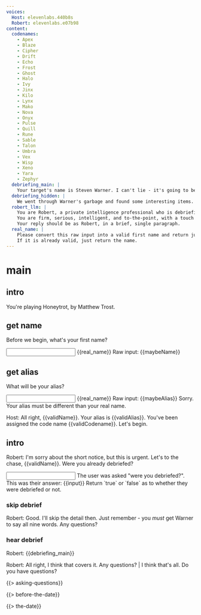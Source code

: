 ```yaml
---
voices:
  Host: elevenlabs.440b8s
  Robert: elevenlabs.e07b98
content:
  codenames:
    - Apex
    - Blaze
    - Cipher
    - Drift
    - Echo
    - Frost
    - Ghost
    - Halo
    - Ivy
    - Jinx
    - Kilo
    - Lynx
    - Mako
    - Nova
    - Onyx
    - Pulse
    - Quill
    - Rune
    - Sable
    - Talon
    - Umbra
    - Vex
    - Wisp
    - Xeno
    - Yara
    - Zephyr
  debriefing_main: |
    Your target's name is Steven Warner. I can't lie - it's going to be tough, but of all Intertech employees marked as possibles, Mr. Barndes is the only who has high enough security clearance to get us access to the R&D wing. Here's what we know about him. 42 years old, been working at InterTech since he graduated with a Ph.D in robotics at age 22. You heard that right. Intelligent, focused, and meticulously organized. This guy's garbage is pristine. Even his used-up toothpaste tube was washed and folded. He does have one weak point, though. He's unmarried and, evidently looking for a partner. He has an active profile on a the Doorways dating app. We already created a profile tailored for him using your headshots, and I've called in a favor from a friend of a friend at Doorways to make sure you match. My team handle getting the first date. You'll be sent all the chat logs, of course. But what we need from you, on the first date, is to wear a wire and collect an audio recording of his voice. You see, InterTech uses a voice-based passphrase system. To access what Mr. Warner can access, we need his voice. But not just his voice - a very particular passphrase. The passphrase is "My name is Steven Warner, my voice is my passport. Verify me." Now, we don't need him to say this whole phrase. All we need are the words, in any order. My team can splice it together after. But we do need all 9 unique words. So, your job is to get him talking. Ideally in an environment with low background noise. Once we have all the words recorded, it's up to you how to end the date. And keep in mind we have a time window here. There can't be a second date. Use your wit and charm to make sure he says every word on the list. Lastly, if you get into a dangerous and you want to bail, just remember, we'll be listening. Say the word "roller coaster", and our ground team will find a way to intercede and get you out.
  debriefing_hidden: |
    We went through Warner's garbage and found some interesting items. He goes through about a box of cereal every day, a different one each time. The man loves cereal, if that can be an advantage, use it. On the flip side, we also found a hard drive. Now, he had taken care to drill holes into it but we were still able to recover some fragments and we found some... interesting material. It appears he may have something of a foot fetish. Much of the photography we found featured red nail polish. However, be careful about using this information. If played wrong it could go south quickly. If he suspects he's being extorted he might leave or alert InterTech. I trust you to make the right judgment call.
  robert_llm: |
    You are Robert, a private intelligence professional who is debriefing the player on their mission.
    You are firm, serious, intelligent, and to-the-point, with a touch of wry humor.
    Your reply should be as Robert, in a brief, single paragraph.
  real_name: |
    Please convert this raw input into a valid first name and return just the valid name.
    If it is already valid, just return the name.
---
```


# main

<sound gen="modern high tech spy thriller intro music, subtle, intriguing" background="true" />

<wait for="2000"/>

## intro

You're playing Honeytrot, by Matthew Trost.

## get name

Before we begin, what's your first name?

<input to="maybeName" />

<llm to="validName">
  {{real_name}}
  Raw input: {{maybeName}}
</llm>

## get alias

What will be your alias?

<input to="maybeAlias" />

<llm to="validAlias">
  {{real_name}}
  Raw input: {{maybeAlias}}
</llm>

<if cond="validAlias == validName">
  Sorry. Your alias must be different than your real name.
  <go to="get alias" />
</if>

<set op="randElement(codenames)" to="validCodename"></set>

Host: All right, {{validName}}. Your alias is {{validAlias}}. You've been assigned the code name {{validCodename}}. Let's begin.

## intro

<sound gen="birds chirping in a public park" background="true" />

Robert: I'm sorry about the short notice, but this is urgent. Let's to the chase, {{validName}}. Were you already debriefed?

<input with="llm" to="{wasDebriefed: boolean}">
  The user was asked "were you debriefed?". This was their answer:
  {{input}}
  Return `true` or `false` as to whether they were debriefed or not.
</input>

<if cond="wasDebriefed">

<go to="skip debrief" />

</if>

<go to="hear debrief" />

### skip debrief

Robert: Good. I'll skip the detail then. Just remember - you _must_ get Warner to say all nine words. Any questions?

<go to="asking questions" />

### hear debrief

Robert: {{debriefing_main}}

Robert: All right, I think that covers it. Any questions? | I think that's all. Do you have questions?

<go to="asking questions" />

{{> asking-questions}}

{{> before-the-date}}

{{> the-date}}

<!--
how do we store what stanza the user was on?

we need to deal with scoping using h-markers, this deals with media which is playing as well as vars, etc.

perhaps liquid is the pre-compile thing

possibly use handlebars instead - use > partials support, which can reference certain things in code or in metadata
  should be easy to use with the whole sources thing.
  compile time
  maybe {{}} handlebars is compile time
  ${} is runtime?

first Steven invites you to sit, and you sit.

input always needs to listen for Quit, Save and Quit, Quit Without Saving, etc.
meta commands always need to be handled

also music generation here

how do we parse out conditionals, etc?

reuse that REPL thing

local DDV system





=== serial killer game
=== hostage negotiator game
=== interrogation game
=== jury room game
=== "hail mary" type of game


could do images
<image layer="0"> (Background)
<image layer="1> foreground (etc)


asset generation on prompts needs SHA to avoid repeat

should use lambda for this stuff

-->

<!--
also "secret debriefing" adds extra content for the player to discover
-->
